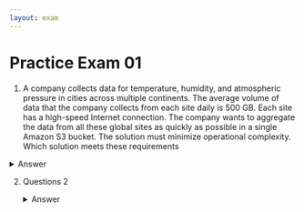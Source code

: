 ```yaml
---
layout: exam
---
```


# Practice Exam 01

1. A company collects data for temperature, humidity, and atmospheric pressure in cities across multiple continents. The average volume of data that the company collects from each site daily is 500 GB. Each site has a high-speed Internet connection.
The company wants to aggregate the data from all these global sites as quickly as possible in a single Amazon S3 bucket. The solution must minimize operational complexity.
Which solution meets these requirements
<details markdown=1><summary markdown='span'>Answer</summary>
   Correct answer: Turn on S3 Transfer Acceleration on the destination S3 bucket. Use multipart uploads to directly upload site data to the destination S3 bucket. 
   
   Explanation: 
   General line: Collect huge amount of the files across multiple continents
   Conditions: High speed Internet connectivity
   Task: aggregate the data from all in a single S3 bucket
   Requirements: as quick as possible, minimize operational complexity

   Correct answer A: S3 Transfer Acceleration because:
   - ideally works with objects for long-distance transfer (uses Edge Locations)
   - can speed up content transfers to and from S3 as much as 50-500%
   - use cases: mobile & web application uploads and downloads, distributed office transfers, data exchange with trusted partners. Generally for sharing of large data sets between companies, customers can set up special access to their S3 buckets with accelerated uploads to speed data exchanges and the pace of innovation.
 </details>

2. Questions 2

   <details markdown=1><summary markdown='span'>Answer</summary>
      Correct answer: D
    </details>
